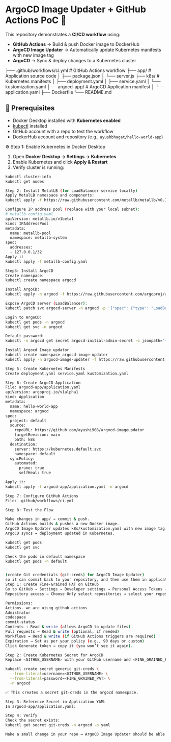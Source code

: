 # ArgoCD Image Updater + GitHub Actions PoC 🚀

This repository demonstrates a **CI/CD workflow** using:

- **GitHub Actions** → Build & push Docker image to DockerHub  
- **ArgoCD Image Updater** → Automatically update Kubernetes manifests with new image tag  
- **ArgoCD** → Sync & deploy changes to a Kubernetes cluster 

├── .github/workflows/ci.yml # GitHub Actions workflow
├── app/ # Application source code
│ ├── package.json
│ └── server.js
├── k8s/ # Kubernetes manifests
│ ├── deployment.yaml
│ ├── service.yaml
│ └── kustomization.yaml
├── argocd-app/ # ArgoCD Application manifest
│ └── application.yaml
├── Dockerfile
└── README.md


## 🔹 Prerequisites

- Docker Desktop installed with **Kubernetes enabled**  
- [kubectl](https://kubernetes.io/docs/tasks/tools/) installed  
- GitHub account with a repo to test the workflow  
- DockerHub account and repository (e.g., `ayushbhagat/hello-world-app`)  

⚙️ Step 1: Enable Kubernetes in Docker Desktop

1. Open **Docker Desktop → Settings → Kubernetes**  
2. Enable Kubernetes and click **Apply & Restart**  
3. Verify cluster is running:

```bash
kubectl cluster-info
kubectl get nodes

Step 2: Install MetalLB (for LoadBalancer service locally)
Apply MetalLB namespace and components:
kubectl apply -f https://raw.githubusercontent.com/metallb/metallb/v0.13.13/config/manifests/metallb-native.yaml

Configure IP address pool (replace with your local subnet):
# metallb-config.yaml
apiVersion: metallb.io/v1beta1
kind: IPAddressPool
metadata:
  name: metallb-pool
  namespace: metallb-system
spec:
  addresses:
  - 127.0.0.1/32
Apply it 
kubectl apply -f metallb-config.yaml

Step3: Install ArgoCD
Create namespace:
kubectl create namespace argocd

Install ArgoCD:
kubectl apply -n argocd -f https://raw.githubusercontent.com/argoproj/argo-cd/stable/manifests/install.yaml

Expose ArgoCD server (LoadBalancer):
kubectl patch svc argocd-server -n argocd -p '{"spec": {"type": "LoadBalancer"}}'

Login to ArgoCD:
kubectl get pods -n argocd
kubectl get svc -n argocd

Default password:
kubectl -n argocd get secret argocd-initial-admin-secret -o jsonpath="{.data.password}" | base64 -d

Install Argocd Image updator
kubectl create namespace argocd-image-updater
kubectl apply -n argocd-image-updater -f https://raw.githubusercontent.com/argoproj-labs/argocd-image-updater/stable/manifests/install.yaml

Step 5: Create Kubernetes Manifests
Create deployment.yaml service.yaml kustomization.yaml

Step 6: Create ArgoCD Application
File: argocd-app/application.yaml
apiVersion: argoproj.io/v1alpha1
kind: Application
metadata:
  name: hello-world-app
  namespace: argocd
spec:
  project: default
  source:
    repoURL: https://github.com/ayushi908/argocd-imageupdator
    targetRevision: main
    path: k8s
  destination:
    server: https://kubernetes.default.svc
    namespace: default
  syncPolicy:
    automated:
      prune: true
      selfHeal: true

Apply it:
kubectl apply -f argocd-app/application.yaml -n argocd

Step 7: Configure GitHub Actions
File: .github/workflows/ci.yml

Step 8: Test the Flow

Make changes in app/ → commit & push.
GitHub Actions builds & pushes a new Docker image.
ArgoCD Image Updater updates k8s/kustomization.yaml with new image tag.
ArgoCD syncs → deployment updated in Kubernetes.

kubectl get pods
kubectl get svc

Check the pods in default namespace
kubectl get pods -n default


(create Git credentials (git-creds) for ArgoCD Image Updater)
so it can commit back to your repository, and then use them in application.yaml
Step 1: Create Fine-Grained PAT on GitHub
Go to GitHub → Settings → Developer settings → Personal Access Tokens → Fine-grained tokens → Generate new token
Repository access → Choose Only select repositories → select your repository (argocd-imageupdator)

Permissions:
Actions- we are uisng github actions
Admistrator
codespace
commit-status
Contents → Read & write (allows ArgoCD to update files)
Pull requests → Read & write (optional, if needed)
Workflows → Read & write (if GitHub Actions triggers are required)
Expiration → Set as per your policy (e.g., 90 days or custom)
Click Generate token → copy it (you won’t see it again).

Step 2: Create Kubernetes Secret for ArgoCD
Replace <GITHUB_USERNAME> with your GitHub username and <FINE_GRAINED_PAT> with the token you just generated:

kubectl create secret generic git-creds \
  --from-literal=username=<GITHUB_USERNAME> \
  --from-literal=password=<FINE_GRAINED_PAT> \
  -n argocd

✅ This creates a secret git-creds in the argocd namespace.

Step 3: Reference Secret in Application YAML
In argocd-app/application.yaml:

Step 4: Verify
Check the secret exists:
kubectl get secret git-creds -n argocd -o yaml

Make a small change in your repo → ArgoCD Image Updater should be able to commit it back using this fine-grained PAT.
